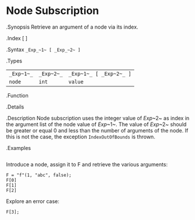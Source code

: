 # Node Subscription

.Synopsis
Retrieve an argument of a node via its index.

.Index
[ ]

.Syntax
`_Exp_~1~ [ _Exp_~2~ ]`

.Types


|                |            |                          |
| --- | --- | --- |
| `_Exp~1~_`     | `_Exp~2~_` | `_Exp~1~_ [ _Exp~2~_ ]`  |
| `node`        | `int`     | `value`                 |


.Function

.Details

.Description
Node subscription uses the integer value of _Exp_~2~ as index in the argument list of the node value of _Exp_~1~.
The value of _Exp_~2~ should be greater or equal 0 and less than the number of arguments of the node.
If this is not the case, the exception `IndexOutOfBounds` is thrown.

.Examples
```rascal-shell,error
```
Introduce a node, assign it to F and retrieve the various arguments:
```rascal-shell,continue,error
F = "f"(1, "abc", false);
F[0]
F[1]
F[2]
```
Explore an error case:
```rascal-shell,continue,error
F[3];
```

       
